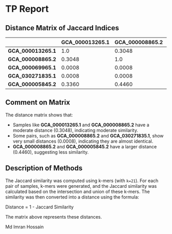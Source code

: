 # TP Report

## Distance Matrix of Jaccard Indices

|               | GCA_000013265.1 | GCA_000008865.2 | GCA_000069965.1 | GCA_030271835.1 | GCA_000005845.2 |
|---------------|-----------------|-----------------|-----------------|-----------------|-----------------|
| **GCA_000013265.1** | 1.0               | 0.3048            | 0.0008            | 0.0008            | 0.3360          |
| **GCA_000008865.2** | 0.3048            | 1.0               | 0.0008            | 0.0008            | 0.4460          |
| **GCA_000069965.1** | 0.0008            | 0.0008            | 1.0               | 0.0262            | 0.0009          |
| **GCA_030271835.1** | 0.0008            | 0.0008            | 0.0262            | 1.0               | 0.0009          |
| **GCA_000005845.2** | 0.3360            | 0.4460            | 0.0009            | 0.0009            | 1.0             |

## Comment on Matrix

The distance matrix shows that:

- Samples like **GCA_000013265.1** and **GCA_000008865.2** have a moderate distance (0.3048), indicating moderate similarity.
- Some pairs, such as **GCA_000008865.2** and **GCA_030271835.1**, show very small distances (0.0008), indicating they are almost identical.
- **GCA_000008865.2** and **GCA_000005845.2** have a larger distance (0.4460), suggesting less similarity.

## Description of Methods

The Jaccard similarity was computed using k-mers (with `k=21`). For each pair of samples, k-mers were generated, and the Jaccard similarity was calculated based on the intersection and union of these k-mers. The similarity was then converted into a distance using the formula:


Distance = 1 - Jaccard Similarity


The matrix above represents these distances.

Md Imran Hossain

